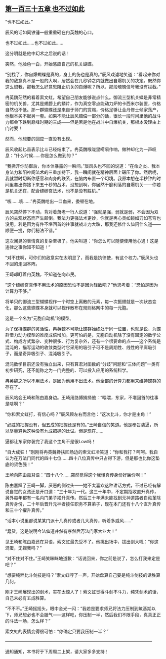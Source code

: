 ## [第一百三十五章 也不过如此](https://www.xxbiquge.com/11_11207/8907791.html)


  “也不过如此。”

  辰风的话如同铁锤一般重重砸在冉英魏的心口。

  也不过如此……也不过如此……

  这分明就是他中幻术之后说的话！

  突然，他脸色一白，开始感应自己的机关蝴蝶。

  “别找了，你自爆蝴蝶是真的，身上的伤也是真的。”辰风戏谑地笑道：“看起来你对我的敌意真不是一般的大啊，居然会在几秒钟之内就做出自爆机关的决定。既然你这么恨我，那我怎么好意思阻止机关的自爆呢？所以，那段魂魄信号我没有拦截。”

  冉英魏茫然的看着索文虹，希望自己朋友能够说点什么。御流三型机关蝶是非常精密的机关兽，尤其是翅膀上的鳞片，作为真空零点能动力炉的卡西米尔装置，价格自然也不低。那一群蝴蝶还是来自于师门的赏赐，价格足够让金丹修士倾家荡产，他根本买不起另一套。如果不能让辰风赔偿一部分的话，很长一段时间里他的战斗力都会下跌到巅峰时期的三成——但是若是他在战斗中自爆机关，那根本没理由上门讨要！

  然而，他想要的回应一直没有出现。

  辰风收起匕首表示比斗已经结束了。冉英魏喉咙里嗬嗬作响，做种却化为一声叹息：“什么时候……你是怎么做到的？”

  “我撕开你防御后，你本体暴露的一瞬间。”辰风头也不回的说道：“在命之炎、我本身法力和阳神阁法术的三重加持下，我一瞬间就在精神层面上碾压了你。然后呢，我就暂时切断你感官和肉身的联系，在脑内布置一个幻境。我原本想在半秒钟的时间里套出你接下来五十秒的战术，没想到啊，你居然干脆利落的自爆机关——你若是机关还在，配合缥缈宫法术，也不是没有胜机。”

  “咳……咳……”冉英魏呛出一口血来，委顿在地。

  辰风突然停下不动，背对着萧老一行人说道：“强就是强，弱就是弱，不会因为双方的主观状态而产生颠倒。我法力更强法术更妙，你就是再心灵如镜如刀如苍穹也没用。若是因为有件不堪回首的往事就战斗力大跌，那我还修什么仙问什么道——顺便一提，你们秘法不错。”

  这次闻晃的表情真的复杂至极了。他尖叫道：“你怎么可以随便使用他心通！这是违律之事你知不知道！”

  “对不住啊，可你们的敌意实在太明显了，而我是执律使，有这个权力。”辰风头也不回的走回本阵。

  王崎却盯着冉英魏，不知道在向市民。

  “这个缥缈宫真传不用法术的原因恐怕不是因为轻敌吧？”他思考着：“恐怕是因为计算力不够。”

  将单只的御流三型蝴蝶视作一个时空上离散的元素，每一次振翅就是一次状态变化，那么这些蝴蝶本身就可以视作散布在规则格网中的每一元胞。

  这是一个名为“元胞自动机”的模型。

  为了保持蝶群的灵活性，冉英魏不可能让蝶群始终处于同一位置，也就是说，为蝶群借力动力模型的难度成倍增加。更可怕的是，元胞自动机除了没有固定的数学公式、构成方式繁杂、变种很多、行为复杂外，还有一个很要命的点——这个系统是混沌的，描写运动的收敛类型时它采用的吸引子可不是周期性、线性的平庸吸引子，而是奇异吸引子、混沌吸引子。

  混沌数学目前还没有独立出来，只有算君对函数的“分歧”问题和“三体问题”一类有初步研究，还不能称之为一门完整的、可以投入应用的系统科学。

  冉英魏之所以不用法术，是因为他用不出法术。他全部的计算力都用来维持蝶群的存在了。

  辰风站会王崎和陈由嘉身边。王崎用胳膊捅捅他：“喂喂，东家，不堪回首的往事是啥啊？”

  “你和索文虹打，有信心吗？”辰风顾左右而言他：“这次比斗，你才是主角！”

  “必胜的把握没有，但五成的把握还是有的。”王崎自信的笑道。他是奉旨装逼，所以尽量避免这种没有九成把握的比试。但是现在……

  逼都让东家你装完了我这个主角不是很Low吗！

  “自大成狂！”刚刚将冉英魏搀扶回场边的索文虹冷笑道：“你和我打？呵呵。我自认为在万法门同代的四十七位……四十八位真传中只占得下游，但是那也比你这垫底的货色强！”

  王崎向陈由嘉耳语：“四十八个……突然觉得这个我懂真传身份好廉价啊！”

  陈由嘉踩了王崎一脚，厌恶的侧过头——她不太喜欢这种讲话方式，不过已经有解说自觉的女孩还是开口道：“三十年为一代。这三十年中，不定期招收直升真传，另外每年都有一名内门弟子擢升真传。然后三十年满未能找到元神道路者自动革除真传身份，二十年后晋升元神者接任职务不算弟子，现在本门还有十八个直升真传和三十个擢升真传。”

  “话本小说里都说某某门派十几真传或者几大真传，听着多威风……”

  “蠢货，这是说明今法仙道井然有序然后万法门家大业大！”

  见王崎和陈由嘉还在耳语，索文虹最先受不了。他挑出场中，拔出剑大吼：“你这混蛋，无视我吗？”

  “对不住对不住。”王崎笑眯眯地道歉：“话说回来，你之前是说了，怎么打我来定是吧？”

  “想要纯粹比斗剑技是吗？”索文虹哼了一声，开始盘算自己要是纯斗剑技的话胜算几何。

  刚才王崎展现出的剑术，实在太惊人了！索文虹觉得斗剑不斗力，纯凭剑术的话，自己未必有五成胜算。

  “不不不。”王崎摇摇头，眼中金光一闪：“我若是要求师兄将法力压制到筑基期以下，师兄想必也不会服气——这样吧，你压制一半，然后我们不限手段，真真正正的斗法一场，怎么样？”

  索文虹的表情变得很可怕：“你确定只要我压制一半？”

  ——————————————————————————————————

  通知通知，本书将于下周周二上架，请大家多多支持！
